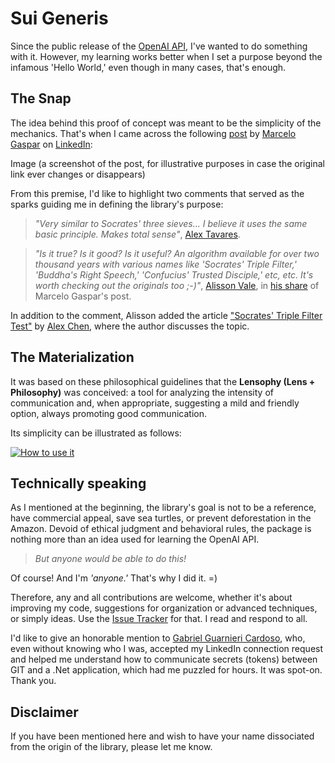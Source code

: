 # Sui Generis
Since the public release of the [OpenAI API](https://platform.openai.com/), I've wanted to do something with it. However, my learning works better when I set a purpose beyond the infamous 'Hello World,' even though in many cases, that's enough.

## The Snap
The idea behind this proof of concept was meant to be the simplicity of the mechanics. That's when I came across the following [post](https://www.linkedin.com/feed/update/urn:li:activity:7105852268574339073/) by [Marcelo Gaspar](https://www.linkedin.com/in/mgaspar1/) on [LinkedIn](https://www.linkedin.com/):

Image (a screenshot of the post, for illustrative purposes in case the original link ever changes or disappears)

From this premise, I'd like to highlight two comments that served as the sparks guiding me in defining the library's purpose:

><i>"Very similar to Socrates' three sieves... I believe it uses the same basic principle. Makes total sense"</i>, [Alex Tavares](https://www.linkedin.com/in/alex-tavares-620336164/).

><i>"Is it true? Is it good? Is it useful? An algorithm available for over two thousand years with various names like 'Socrates' Triple Filter,' 'Buddha's Right Speech,' 'Confucius' Trusted Disciple,' etc, etc. It's worth checking out the originals too ;-)"</i>, [Alisson Vale](https://www.linkedin.com/in/alissonvale/), in [his share](https://www.linkedin.com/posts/alissonvale_os-entendedores-entender%C3%A3o-l%C3%B3gica-simples-activity-7105895639296667648-Uvuh/) of Marcelo Gaspar's post.
 
In addition to the comment, Alisson added the article ["Socrates' Triple Filter Test"](https://www.weeklywisdomblog.com/post/socrates-triple-filter-test) by [Alex Chen](https://www.weeklywisdomblog.com/profile/alexchen373/profile), where the author discusses the topic.

## The Materialization
It was based on these philosophical guidelines that the **Lensophy (Lens + Philosophy)** was conceived: a tool for analyzing the intensity of communication and, when appropriate, suggesting a mild and friendly option, always promoting good communication.

Its simplicity can be illustrated as follows:

[![How to use it](https://dev.azure.com/raphaelmoreira/758a305a-a7fa-4b96-95aa-962c2cf2248c/_apis/git/repositories/27fc1054-4851-4e6d-af8a-a463841dc8c1/items?path=/how-to-use-it.png&versionDescriptor%5BversionOptions%5D=0&versionDescriptor%5BversionType%5D=0&versionDescriptor%5Bversion%5D=main&resolveLfs=true&%24format=octetStream)]()

## Technically speaking
As I mentioned at the beginning, the library's goal is not to be a reference, have commercial appeal, save sea turtles, or prevent deforestation in the Amazon. Devoid of ethical judgment and behavioral rules, the package is nothing more than an idea used for learning the OpenAI API.

><i>But anyone would be able to do this!</i>

Of course! And I'm <i>'anyone.'</i> That's why I did it. =)

Therefore, any and all contributions are welcome, whether it's about improving my code, suggestions for organization or advanced techniques, or simply ideas. Use the [Issue Tracker](https://github.com/raphaelmoreira/lensophy/wiki/I-%E2%80%90-Sui-Generis) for that. I read and respond to all.

I'd like to give an honorable mention to [Gabriel Guarnieri Cardoso](https://www.linkedin.com/in/gabrielgc/), who, even without knowing who I was, accepted my LinkedIn connection request and helped me understand how to communicate secrets (tokens) between GIT and a .Net application, which had me puzzled for hours. It was spot-on. Thank you.

## Disclaimer
If you have been mentioned here and wish to have your name dissociated from the origin of the library, please let me know.